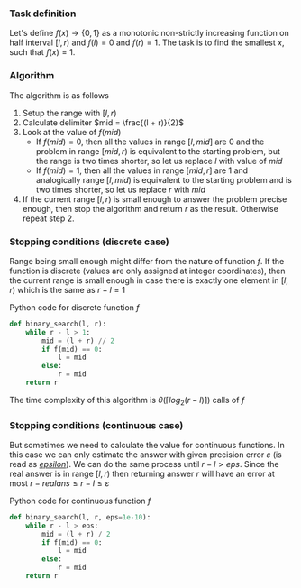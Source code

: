 ### Task definition

Let's define $f(x) \rightarrow \{0, 1\}$ as a monotonic non-strictly increasing function on half interval $[l, r)$ and $f(l) = 0$ and $f(r) = 1$.  The task is to find the smallest $x$, such that $f(x) = 1$.

### Algorithm

The algorithm is as follows
1. Setup the range with $[l, r)$
1. Calculate delimiter $mid = \frac{(l + r)}{2}$
1. Look at the value of $f(mid)$
    - If $f(mid) = 0$, then all the values in range $[l, mid]$ are $0$ and the problem in range $[mid, r)$ is equivalent to the starting problem, but the range is two times shorter, so let us replace $l$ with value of $mid$
    - If $f(mid) = 1$, then all the values in range $[mid, r]$ are 1 and analogically range $[l, mid)$ is equivalent to the starting problem and is two times shorter, so let us replace $r$ with $mid$
1. If the current range $[l, r)$ is small enough to answer the problem precise enough, then stop the algorithm and return $r$ as the result. Otherwise repeat step 2.

### Stopping conditions (discrete case)

Range being small enough might differ from the nature of function $f$. If the function is discrete (values are only assigned at integer coordinates), then the current range is small enough in case there is exactly one element in $[l, r)$ which is the same as $r - l = 1$

Python code for discrete function $f$
```python
def binary_search(l, r):
    while r - l > 1:
        mid = (l + r) // 2
        if f(mid) == 0:
            l = mid
        else:
            r = mid
    return r
```
The time complexity of this algorithm is $\theta(\lceil log_2(r - l)\rceil)$ calls of $f$

### Stopping conditions (continuous case)

But sometimes we need to calculate the value for continuous functions. In this case we can only estimate the answer with given precision error $\varepsilon$ (is read as _[epsilon](https://en.wikipedia.org/wiki/Epsilon)_). We can do the same process until $r - l > eps$. Since the real answer is in range $[l, r)$ then returning answer $r$ will have an error at most $r - realans \leq r - l \leq \varepsilon$

Python code for continuous function $f$
```python
def binary_search(l, r, eps=1e-10):
    while r - l > eps:
        mid = (l + r) / 2
        if f(mid) == 0:
            l = mid
        else:
            r = mid
    return r
```